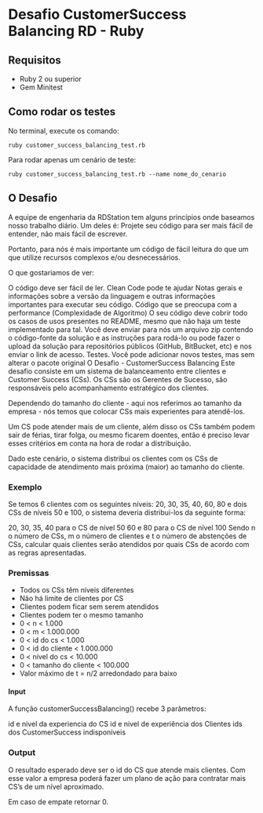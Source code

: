 # Desafio CustomerSuccess Balancing RD - Ruby

## Requisitos
- Ruby 2 ou superior
- Gem Minitest

## Como rodar os testes

No terminal, execute os comando:

```
ruby customer_success_balancing_test.rb 
```

Para rodar apenas um cenário de teste: 

```
ruby customer_success_balancing_test.rb --name nome_do_cenario
```

## O Desafio

A equipe de engenharia da RDStation tem alguns princípios onde baseamos nosso trabalho diário. Um deles é: Projete seu código para ser mais fácil de entender, não mais fácil de escrever.

Portanto, para nós é mais importante um código de fácil leitura do que um que utilize recursos complexos e/ou desnecessários.

O que gostariamos de ver:

O código deve ser fácil de ler. Clean Code pode te ajudar
Notas gerais e informações sobre a versão da linguagem e outras informações importantes para executar seu código.
Código que se preocupa com a performance (Complexidade de Algoritmo)
O seu código deve cobrir todo os casos de usos presentes no README, mesmo que não haja um teste implementado para tal.
Você deve enviar para nós um arquivo zip contendo o código-fonte da solução e as instruções para rodá-lo ou pode fazer o upload da solução para repositórios públicos (GitHub, BitBucket, etc) e nos enviar o link de acesso.
Testes. Você pode adicionar novos testes, mas sem alterar o pacote original
O Desafio - CustomerSuccess Balancing
Este desafio consiste em um sistema de balanceamento entre clientes e Customer Success (CSs). Os CSs são os Gerentes de Sucesso, são responsáveis pelo acompanhamento estratégico dos clientes.

Dependendo do tamanho do cliente - aqui nos referimos ao tamanho da empresa - nós temos que colocar CSs mais experientes para atendê-los.

Um CS pode atender mais de um cliente, além disso os CSs também podem sair de férias, tirar folga, ou mesmo ficarem doentes, então é preciso levar esses critérios em conta na hora de rodar a distribuição.

Dado este cenário, o sistema distribui os clientes com os CSs de capacidade de atendimento mais próxima (maior) ao tamanho do cliente.

### Exemplo
Se temos 6 clientes com os seguintes níveis: 20, 30, 35, 40, 60, 80 e dois CSs de níveis 50 e 100, o sistema deveria distribui-los da seguinte forma:

20, 30, 35, 40 para o CS de nível 50
60 e 80 para o CS de nível 100
Sendo n o número de CSs, m o número de clientes e t o número de abstenções de CSs, calcular quais clientes serão atendidos por quais CSs de acordo com as regras apresentadas.

### Premissas
- Todos os CSs têm níveis diferentes
- Não há limite de clientes por CS
- Clientes podem ficar sem serem atendidos
- Clientes podem ter o mesmo tamanho
- 0 < n < 1.000
- 0 < m < 1.000.000
- 0 < id do cs < 1.000
- 0 < id do cliente < 1.000.000
- 0 < nível do cs < 10.000
- 0 < tamanho do cliente < 100.000
- Valor máximo de t = n/2 arredondado para baixo

#### Input
A função customerSuccessBalancing() recebe 3 parâmetros:

id e nivel da experiencia do CS
id e nivel de experiência dos Clientes
ids dos CustomerSuccess indisponíveis

### Output
O resultado esperado deve ser o id do CS que atende mais clientes. Com esse valor a empresa poderá fazer um plano de ação para contratar mais CS’s de um nível aproximado.

Em caso de empate retornar 0.